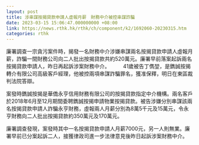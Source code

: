 ```yaml
---
layout: post
title: 涉串謀按揭貸款申請人虛報月薪　財務中介被控串謀詐騙
date: 2023-03-15 15:06:47.000000000 +08:00
link: https://news.rthk.hk/rthk/ch/component/k2/1692060-20230315.htm
categories: rthk
---
```


廉署調查一宗貪污案件時，揭發一名財務中介涉嫌串謀兩名按揭貸款申請人虛報月薪，詐騙一間財務公司向二人批出按揭貸款共約520萬元。廉署早前落案起訴兩名按揭貸款申請人，昨日再起訴涉案財務中介。
　　 
41歲被告丁儁堃，是鐫誠按揭轉介有限公司高級客戶經理，他被控兩項串謀詐騙罪名，獲准保釋，明日在東區裁判法院答辯。

案發時鐫誠按揭是華僑永亨信用財務有限公司的按揭貸款指定中介機構。兩名客戶於2018年6月至12月期間委聘鐫誠按揭申請物業按揭貸款。被告涉嫌分別串謀該兩名按揭貸款申請人詐騙永亨財務，虛報兩人月薪分別為8萬5千元及15萬元，令永亨財務向二人批出按揭貸款約350萬元及170萬元。

廉署調查發現，案發時其中一名按揭貸款申請人月薪7000元，另一人則無業。廉署早前已分案起訴二人，接獲律政司進一步法律意見後昨日起訴涉案財務中介。
